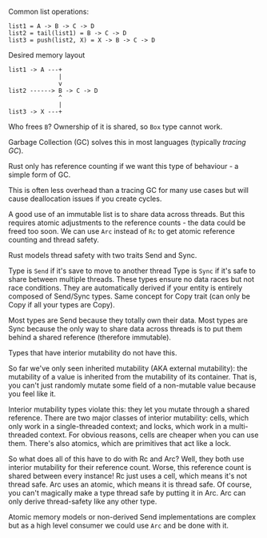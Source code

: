 Common list operations:

```
list1 = A -> B -> C -> D
list2 = tail(list1) = B -> C -> D
list3 = push(list2, X) = X -> B -> C -> D
```

Desired memory layout

```
list1 -> A ---+
              |
              v
list2 ------> B -> C -> D
              ^
              |
list3 -> X ---+
```

Who frees `B`? Ownership of it is shared, so `Box` type cannot work.
 
Garbage Collection (GC) solves this in most languages (typically *tracing GC*). 

Rust only has reference counting if we want this type of behaviour - a simple form of GC. 

This is often less overhead than a tracing GC for many use cases but will cause deallocation issues if you create cycles.

A good use of an immutable list is to share data across threads. But this requires atomic adjustments to the reference counts - the data could be freed too soon. We can use `Arc` instead of `Rc` to get atomic reference counting and thread safety.

Rust models thread safety with two traits Send and Sync.

Type is `Send` if it's save to move to another thread
Type is `Sync` if it's safe to share between multiple threads.
These types ensure no data races but not race conditions. They are automatically derived if your entity is entirely composed of Send/Sync types. Same concept for Copy trait (can only be Copy if all your types are Copy). 

Most types are Send because they totally own their data. Most types are Sync because the only way to share data across threads is to put them behind a shared reference (therefore immutable).

Types that have interior mutability do not have this. 

So far we've only seen inherited mutability (AKA external mutability): the mutability of a value is inherited from the mutability of its container. That is, you can't just randomly mutate some field of a non-mutable value because you feel like it.

Interior mutability types violate this: they let you mutate through a shared reference. There are two major classes of interior mutability: cells, which only work in a single-threaded context; and locks, which work in a multi-threaded context. For obvious reasons, cells are cheaper when you can use them. There's also atomics, which are primitives that act like a lock.

So what does all of this have to do with Rc and Arc? Well, they both use interior mutability for their reference count. Worse, this reference count is shared between every instance! Rc just uses a cell, which means it's not thread safe. Arc uses an atomic, which means it is thread safe. Of course, you can't magically make a type thread safe by putting it in Arc. Arc can only derive thread-safety like any other type.

Atomic memory models or non-derived Send implementations are complex but as a high level consumer we could use `Arc` and be done with it.